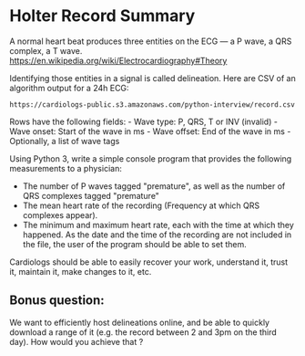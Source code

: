 # Holter Record Summary

A normal heart beat produces three entities on the ECG — a P wave, a QRS
complex, a T wave.  https://en.wikipedia.org/wiki/Electrocardiography#Theory

Identifying those entities in a signal is called delineation. Here are CSV of
an algorithm output for a 24h ECG:

    https://cardiologs-public.s3.amazonaws.com/python-interview/record.csv

Rows have the following fields:
    - Wave type: P, QRS, T or INV (invalid)
    - Wave onset: Start of the wave in ms
    - Wave offset: End of the wave in ms
    - Optionally, a list of wave tags

Using Python 3, write a simple console program that provides the following
measurements to a physician:
- The number of P waves tagged "premature", as well as the number of QRS 
  complexes tagged "premature"
- The mean heart rate of the recording (Frequency at which QRS complexes appear).
- The minimum and maximum heart rate, each with the time at which they
  happened. As the date and the time of the recording are not included in the
  file, the user of the program should be able to set them.

Cardiologs should be able to easily recover your work, understand it, trust it,
maintain it, make changes to it, etc.

## Bonus question: 
We want to efficiently host delineations online, and be able to
quickly download a range of it (e.g. the record between 2 and 3pm on the third
day). How would you achieve that ?